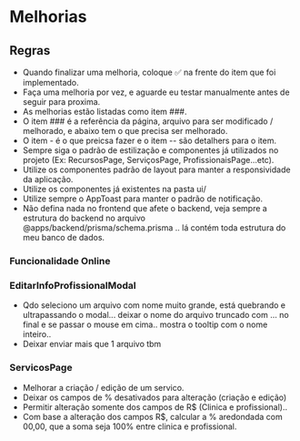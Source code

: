# Melhorias

## Regras
- Quando finalizar uma melhoria, coloque ✅ na frente do item que foi implementado.
- Faça uma melhoria por vez, e aguarde eu testar manualmente antes de seguir para proxima.
- As melhorias estão listadas como item ###.
- O item ### é a referência da página, arquivo para ser modificado / melhorado, e abaixo tem o que precisa ser melhorado.
- O item - é o que preicsa fazer e o item -- são detalhers para o item.
- Sempre siga o padrão de estilização e componentes já utilizados no projeto (Ex: RecursosPage, ServiçosPage, ProfissionaisPage...etc).
- Utilize os componentes padrão de layout para manter a responsividade da aplicação.
- Utilize os componentes já existentes na pasta ui/
- Utilize sempre o AppToast para manter o padrão de notificação.
- Não defina nada no frontend que afete o backend, veja sempre a estrutura do backend no arquivo @apps/backend/prisma/schema.prisma .. lá contém toda estrutura do meu banco de dados.


### Funcionalidade Online


### EditarInfoProfissionalModal
- Qdo seleciono um arquivo com nome muito grande, está quebrando e ultrapassando o modal... deixar o nome do arquivo truncado com ... no final e se passar o mouse em cima.. mostra o tooltip com o nome inteiro..
- Deixar enviar mais que 1 arquivo tbm

### ServicosPage
- Melhorar a criação / edição de um servico.
- Deixar os campos de % desativados para alteração (criação e edição)
- Permitir alteração somente dos campos de R$ (Clinica e profissional)..
- Com base a alteração dos campos R$, calcular a % aredondada com 00,00, que a soma seja 100% entre clinica e profissional.
